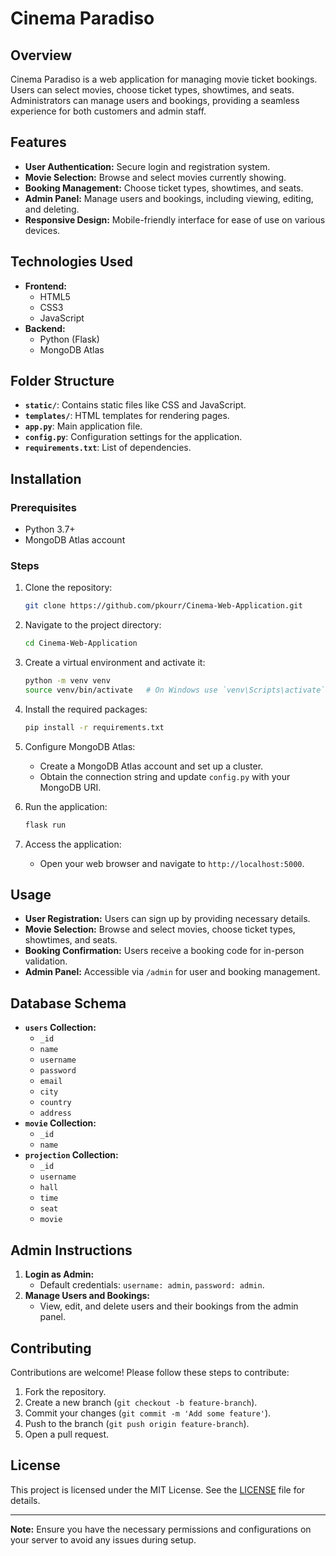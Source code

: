 # Cinema Paradiso

## Overview

Cinema Paradiso is a web application for managing movie ticket bookings. Users can select movies, choose ticket types, showtimes, and seats. Administrators can manage users and bookings, providing a seamless experience for both customers and admin staff.

## Features

- **User Authentication:** Secure login and registration system.
- **Movie Selection:** Browse and select movies currently showing.
- **Booking Management:** Choose ticket types, showtimes, and seats.
- **Admin Panel:** Manage users and bookings, including viewing, editing, and deleting.
- **Responsive Design:** Mobile-friendly interface for ease of use on various devices.

## Technologies Used

- **Frontend:**
  - HTML5
  - CSS3
  - JavaScript
- **Backend:**
  - Python (Flask)
  - MongoDB Atlas

## Folder Structure

- **`static/`**: Contains static files like CSS and JavaScript.
- **`templates/`**: HTML templates for rendering pages.
- **`app.py`**: Main application file.
- **`config.py`**: Configuration settings for the application.
- **`requirements.txt`**: List of dependencies.

## Installation

### Prerequisites

- Python 3.7+
- MongoDB Atlas account

### Steps

1. Clone the repository:
   ```bash
   git clone https://github.com/pkourr/Cinema-Web-Application.git
   ```
2. Navigate to the project directory:
   ```bash
   cd Cinema-Web-Application
   ```
3. Create a virtual environment and activate it:
   ```bash
   python -m venv venv
   source venv/bin/activate   # On Windows use `venv\Scripts\activate`
   ```
4. Install the required packages:
   ```bash
   pip install -r requirements.txt
   ```
5. Configure MongoDB Atlas:
    - Create a MongoDB Atlas account and set up a cluster.
    - Obtain the connection string and update `config.py` with your MongoDB URI.

6. Run the application:
   ```bash
   flask run
   ```

7. Access the application:
    - Open your web browser and navigate to `http://localhost:5000`.

## Usage

- **User Registration:** Users can sign up by providing necessary details.
- **Movie Selection:** Browse and select movies, choose ticket types, showtimes, and seats.
- **Booking Confirmation:** Users receive a booking code for in-person validation.
- **Admin Panel:** Accessible via `/admin` for user and booking management.

## Database Schema

- **`users` Collection:**
    - `_id`
    - `name`
    - `username`
    - `password`
    - `email`
    - `city`
    - `country`
    - `address`
- **`movie` Collection:**
    - `_id`
    - `name`
- **`projection` Collection:**
    - `_id`
    - `username`
    - `hall`
    - `time`
    - `seat`
    - `movie`

## Admin Instructions

1. **Login as Admin:**
    - Default credentials: `username: admin`, `password: admin`.
2. **Manage Users and Bookings:**
    - View, edit, and delete users and their bookings from the admin panel.

## Contributing

Contributions are welcome! Please follow these steps to contribute:

1. Fork the repository.
2. Create a new branch (`git checkout -b feature-branch`).
3. Commit your changes (`git commit -m 'Add some feature'`).
4. Push to the branch (`git push origin feature-branch`).
5. Open a pull request.

## License

This project is licensed under the MIT License. See the [LICENSE](LICENSE) file for details.

---

**Note:** Ensure you have the necessary permissions and configurations on your server to avoid any issues during setup.